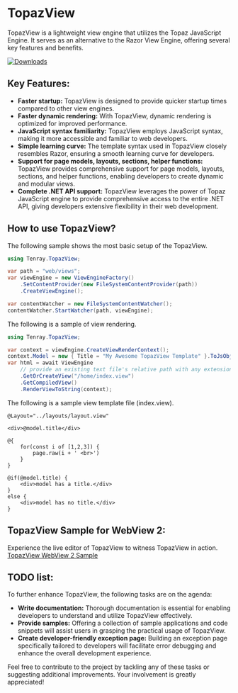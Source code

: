 # TopazView

TopazView is a lightweight view engine that utilizes the Topaz JavaScript Engine. It serves as an alternative to the Razor View Engine, offering several key features and benefits.

[![Downloads](https://img.shields.io/nuget/dt/TopazView)](https://www.nuget.org/packages/TopazView/)

## Key Features:

* **Faster startup:** TopazView is designed to provide quicker startup times compared to other view engines.
* **Faster dynamic rendering:** With TopazView, dynamic rendering is optimized for improved performance.
* **JavaScript syntax familiarity:** TopazView employs JavaScript syntax, making it more accessible and familiar to web developers.
* **Simple learning curve:** The template syntax used in TopazView closely resembles Razor, ensuring a smooth learning curve for developers.
* **Support for page models, layouts, sections, helper functions:** TopazView provides comprehensive support for page models, layouts, sections, and helper functions, enabling developers to create dynamic and modular views.
* **Complete .NET API support:** TopazView leverages the power of Topaz JavaScript engine to provide comprehensive access to the entire .NET API, giving developers extensive flexibility in their web development.

## How to use TopazView?

The following sample shows the most basic setup of the TopazView.

```C#
using Tenray.TopazView;

var path = "web/views";
var viewEngine = new ViewEngineFactory()
    .SetContentProvider(new FileSystemContentProvider(path))
    .CreateViewEngine();

var contentWatcher = new FileSystemContentWatcher();
contentWatcher.StartWatcher(path, viewEngine);
```

The following is a sample of view rendering.

```C#
using Tenray.TopazView;

var context = viewEngine.CreateViewRenderContext();
context.Model = new { Title = "My Awesome TopazView Template" }.ToJsObject();
var html = await ViewEngine
    // provide an existing text file's relative path with any extension.
    .GetOrCreateView("/home/index.view")
    .GetCompiledView()
    .RenderViewToString(context);

```

The following is a sample view template file (index.view).
```cshtml
@Layout="../layouts/layout.view"

<div>@model.title</div>

@{
    for(const i of [1,2,3]) {
        page.raw(i + ' <br>')
    }
}

@if(@model.title) {
    <div>model has a title.</div>
}
else {
    <div>model has no title.</div>
}
```

## TopazView Sample for WebView 2:

Experience the live editor of TopazView to witness TopazView in action.
[TopazView WebView 2 Sample](https://github.com/koculu/TopazView/tree/main/src/samples/WebView2Sample)

## TODO list:

To further enhance TopazView, the following tasks are on the agenda:

* **Write documentation:** Thorough documentation is essential for enabling developers to understand and utilize TopazView effectively.
* **Provide samples:** Offering a collection of sample applications and code snippets will assist users in grasping the practical usage of TopazView.
* **Create developer-friendly exception page:** Building an exception page specifically tailored to developers will facilitate error debugging and enhance the overall development experience.

Feel free to contribute to the project by tackling any of these tasks or suggesting additional improvements. Your involvement is greatly appreciated!
